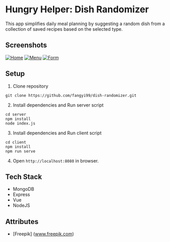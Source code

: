 <p align="justify">

# Hungry Helper: Dish Randomizer
This app simplifies daily meal planning by suggesting a random dish from a collection of saved recipes based on the selected type.

## Screenshots
<p float="left">
  <a href="https://ibb.co/m54mMVL"><img src="https://i.ibb.co/m54mMVL/Home.png" alt="Home" border="0"></a>
  <a href="https://ibb.co/DMyRyY3"><img src="https://i.ibb.co/DMyRyY3/Menu.png" alt="Menu" border="0"></a>
  <a href="https://ibb.co/jk9KcbW"><img src="https://i.ibb.co/jk9KcbW/Form.png" alt="Form" border="0"></a>
</p>

## Setup
1. Clone repository <br>
```
git clone https://github.com/fangyi99/dish-randomizer.git
```

2. Install dependencies and Run server script <br>
```
cd server
npm install
node index.js
```

3. Install dependencies and Run client script <br>
```
cd client
npm install
npm run serve
```

4. Open ```http://localhost:8080``` in browser.

## Tech Stack
- MongoDB
- Express
- Vue
- NodeJS

## Attributes
- [Freepik] (www.freepik.com)

</p>


